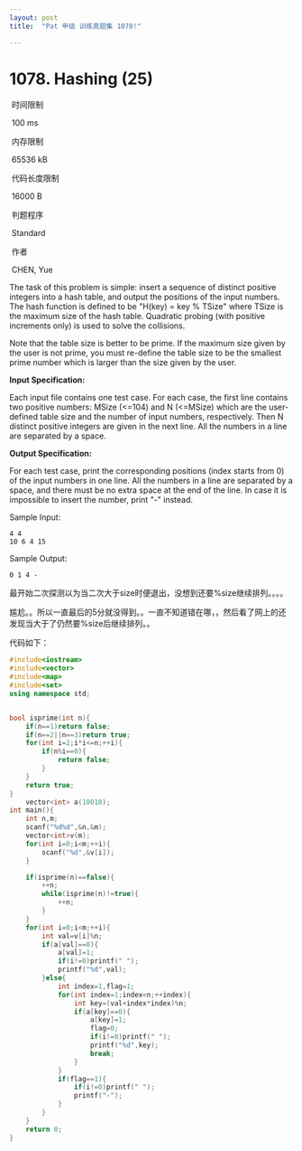 ```yaml
---
layout: post
title:  "Pat 甲级 训练真题集 1078!"

---
```

# 1078. Hashing (25)

​    时间限制  

​    100 ms

​    内存限制  

​    65536 kB

​    代码长度限制  

​    16000 B

​      判题程序    

​      Standard    

​      作者    

​      CHEN, Yue

The task of this problem is simple: insert a sequence of distinct positive integers into a hash table, and output the positions of the input numbers.  The hash function is defined to be "H(key) = key % TSize" where TSize is the maximum size of the hash table.  Quadratic probing (with positive increments only) is used to solve the collisions.

Note that the table size is better to be prime.  If the maximum size given by the user is not prime, you must re-define the table size to be the smallest prime number which is larger than the size given by the user.

**Input Specification:**

Each input file contains one test case.  For each case, the first line contains two positive numbers: MSize (<=104) and N (<=MSize) which are the user-defined table size and the number of input numbers, respectively.  Then N distinct positive integers are given in the next line.  All the numbers in a line are separated by a space.

**Output Specification:**

For each test case, print the corresponding positions (index starts from 0) of the input numbers in one line.  All the numbers in a line are separated by a space, and there must be no extra space at the end of the line.  In case it is impossible to insert the number, print "-" instead.

Sample Input:

```
4 4
10 6 4 15

```

Sample Output:

```
0 1 4 -
```

最开始二次探测以为当二次大于size时便退出，没想到还要%size继续排列。。。。

尴尬。。所以一直最后的5分就没得到。。一直不知道错在哪，，然后看了网上的还发现当大于了仍然要%size后继续排列。。

代码如下：

```c++
#include<iostream>
#include<vector>
#include<map>
#include<set>
using namespace std;


bool isprime(int n){
	if(n==1)return false;
	if(n==2||n==3)return true;
	for(int i=2;i*i<=n;++i){
		if(n%i==0){
			return false;
		}
	}
	return true;
}
	vector<int> a(10010);
int main(){
	int n,m;
	scanf("%d%d",&n,&m);
	vector<int>v(m);
	for(int i=0;i<m;++i){
		scanf("%d",&v[i]);
	}

	if(isprime(n)==false){
		++n;
		while(isprime(n)!=true){
			++n;
		}
	}
	for(int i=0;i<m;++i){
		int val=v[i]%n;
		if(a[val]==0){
			a[val]=1;
			if(i!=0)printf(" ");
			printf("%d",val);
		}else{
			int index=1,flag=1;
			for(int index=1;index<n;++index){
				int key=(val+index*index)%n;
				if(a[key]==0){
					a[key]=1;
					flag=0;
					if(i!=0)printf(" ");
					printf("%d",key);
					break;
				}
			}
			if(flag==1){
				if(i!=0)printf(" ");
				printf("-");
			}		
		}
	}
	return 0;
}

```

